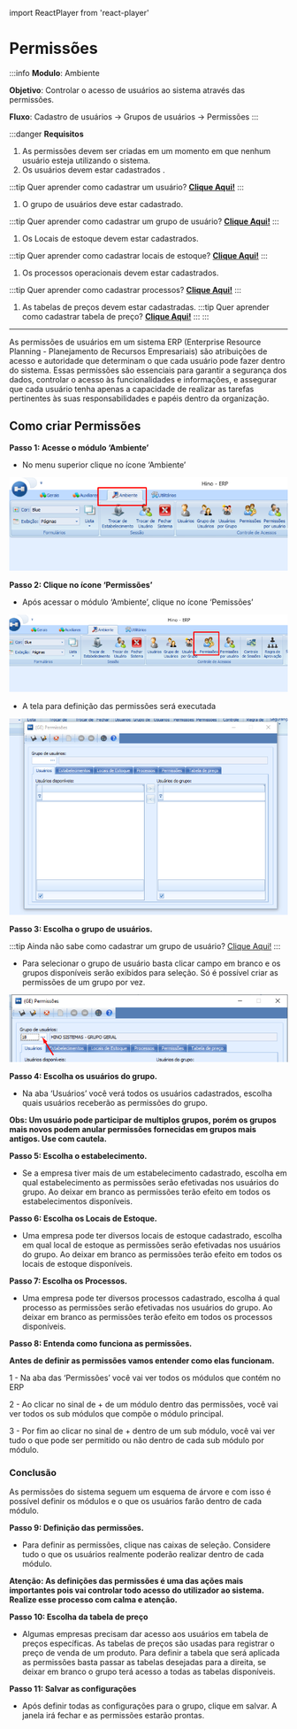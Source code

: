 import ReactPlayer from 'react-player'

# Permissões

:::info
**Modulo**: Ambiente

**Objetivo**: Controlar o acesso de usuários ao sistema através das permissões.

**Fluxo**: Cadastro de usuários → Grupos de usuários → Permissões
:::

:::danger
**Requisitos**

1.  As permissões devem ser criadas em um momento em que nenhum usuário esteja utilizando o sistema.
2.  Os usuários devem estar cadastrados .

:::tip
Quer aprender como cadastrar um usuário? [**Clique Aqui!**](../ambiente/criacao-de-usuarios.md)
:::

1. O grupo de usuários deve estar cadastrado.

:::tip
Quer aprender como cadastrar um grupo de usuário? [**Clique Aqui!**](../ambiente/grupo-de-usuarios.md)
:::

1. Os Locais de estoque devem estar cadastrados.

:::tip
Quer aprender como cadastrar locais de estoque? [**Clique Aqui!**](../estoque/cadastrar-locais-de-estoque.md)
:::

1. Os processos operacionais devem estar cadastrados.

:::tip
Quer aprender como cadastrar processos? [**Clique Aqui!**]()
:::

1. As tabelas de preços devem estar cadastradas.
:::tip
Quer aprender como cadastrar tabela de preço? [**Clique Aqui!**]()
:::
:::

---

As permissões de usuários em um sistema ERP (Enterprise Resource Planning - Planejamento de Recursos Empresariais) são atribuições de acesso e autoridade que determinam o que cada usuário pode fazer dentro do sistema. Essas permissões são essenciais para garantir a segurança dos dados, controlar o acesso às funcionalidades e informações, e assegurar que cada usuário tenha apenas a capacidade de realizar as tarefas pertinentes às suas responsabilidades e papéis dentro da organização.

## Como criar Permissões

**Passo 1: Acesse o módulo ‘Ambiente’**

- No menu superior clique no ícone ‘Ambiente’

![configurar-permissoes](./img/configurar-permissoes/configurar-permissoes.png)

**Passo 2: Clique no ícone ‘Permissões’**

- Após acessar o módulo ‘Ambiente’, clique no ícone ‘Pemissões’
 
![configurar-permissoes-1](./img/configurar-permissoes/configurar-permissoes-1.png)

- A tela para definição das permissões será executada

![configurar-permissoes-2](./img/configurar-permissoes/configurar-permissoes-2.png)

**Passo 3: Escolha o grupo de usuários.**

:::tip
Ainda não sabe como cadastrar um grupo de usuário? [Clique Aqui!](../ambiente/grupo-de-usuarios.md)
:::

- Para selecionar o grupo de usuário basta clicar campo em branco e os grupos disponíveis serão exibidos para seleção. Só é possível criar as permissões de um grupo por vez.

![configurar-permissoes-3](./img/configurar-permissoes/configurar-permissoes-3.png)

**Passo 4: Escolha os usuários do grupo.**

- Na aba ‘Usuários’ você verá todos os usuários cadastrados, escolha quais usuários receberão as permissões do grupo.

**Obs: Um usuário pode participar de multiplos grupos, porém os grupos mais novos podem anular permissões fornecidas em grupos mais antigos. Use com cautela.**

<ReactPlayer controls url='/videos/ambiente/configurar-permissoes.mp4'/>

**Passo 5: Escolha o estabelecimento.**

- Se a empresa tiver mais de um estabelecimento cadastrado, escolha em qual estabelecimento as permissões serão efetivadas nos usuários do grupo. Ao deixar em branco as permissões terão efeito em todos os estabelecimentos disponíveis.


<ReactPlayer controls url='/videos/ambiente/configurar-permissoes-1.mp4'/>

**Passo 6: Escolha os Locais de Estoque.**

- Uma empresa pode ter diversos locais de estoque cadastrado, escolha em qual local de estoque as permissões serão efetivadas nos usuários do grupo. Ao deixar em branco as permissões terão efeito em todos os locais de estoque disponíveis.

<ReactPlayer controls url='/videos/ambiente/configurar-permissoes-2.mp4'/>

**Passo 7: Escolha os Processos.**

- Uma empresa pode ter diversos processos cadastrado, escolha á qual processo as permissões serão efetivadas nos usuários do grupo. Ao deixar em branco as permissões terão efeito em todos os processos disponíveis.

<ReactPlayer controls url='/videos/ambiente/configurar-permissoes-3.mp4'/>

**Passo 8: Entenda como funciona as permissões.**

**Antes de definir as permissões vamos entender como elas funcionam.**

1 -  Na aba das ‘Permissões’ você vai ver todos os módulos que contém no ERP

<ReactPlayer controls url='/videos/ambiente/configurar-permissoes-4.mp4'/>

2 - Ao clicar no sinal de + de um módulo dentro das permissões, você vai ver todos os sub módulos que compõe o módulo principal.

<ReactPlayer controls url='/videos/ambiente/configurar-permissoes-5.mp4'/>

3 - Por fim ao clicar no sinal de + dentro de um sub módulo, você vai ver tudo o que pode ser permitido ou não dentro de cada sub módulo por módulo.

<ReactPlayer controls url='/videos/ambiente/configurar-permissoes-6.mp4'/>

### Conclusão

As permissões do sistema seguem um esquema de árvore e com isso é possível definir os módulos e o que os usuários farão dentro de cada módulo.

**Passo 9: Definição das permissões.**

- Para definir as permissões, clique nas caixas de seleção. Considere tudo o que os usuários realmente poderão realizar dentro de cada módulo.

**Atenção: As definições das permissões é uma das ações mais importantes pois vai controlar todo acesso do utilizador ao sistema. Realize esse processo com calma e atenção.**

<ReactPlayer controls url='/videos/ambiente/configurar-permissoes-7.mp4'/>

**Passo 10: Escolha da tabela de preço**

- Algumas empresas precisam dar acesso aos usuários em tabela de preços específicas. As tabelas de preços são usadas para registrar o preço de venda de um produto. Para definir a tabela que será aplicada as permissões basta passar as tabelas desejadas para a direita, se deixar em branco o grupo terá acesso a todas as tabelas disponíveis.

<ReactPlayer controls url='/videos/ambiente/configurar-permissoes-8.mp4'/>

**Passo 11: Salvar as configurações**

- Após definir todas as configurações para o grupo, clique em salvar. A janela irá fechar e as permissões estarão prontas.

<ReactPlayer controls url='/videos/ambiente/configurar-permissoes-9.mp4'/>